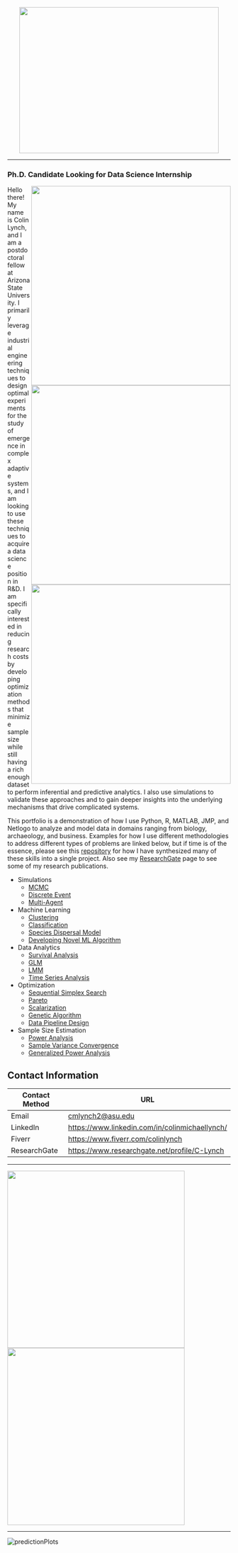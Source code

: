 <p align="center">
  <img width="450" height="330" src=https://user-images.githubusercontent.com/61156429/211726471-9fee64e6-1dc8-4719-9aea-530528ec39a1.gif>
</p>

***

### Ph.D. Candidate Looking for Data Science Internship

<img src="https://user-images.githubusercontent.com/61156429/211861311-642d131e-de8e-402a-afe0-e2df6b74e361.png" align="right" width="450px"/>  
<img src="https://user-images.githubusercontent.com/61156429/211863737-6ae0e5e4-6baa-48b5-be6a-7ae52ba6dc52.png" align="right" width="450px"/>
<img src="https://user-images.githubusercontent.com/61156429/211865264-91c2a721-7d13-48c2-9672-bf82d611ba41.png" align="right" width="450px"/>

Hello there! My name is Colin Lynch, and I am a postdoctoral fellow at Arizona State University. I primarily leverage industrial engineering techniques to design optimal experiments for the study of emergence in complex adaptive systems, and I am looking to use these techniques to acquire a data science position in R&D. I am specifically interested in reducing research costs by developing optimization methods that minimize sample size while still having a rich enough dataset to perform inferential and predictive analytics. I also use simulations to validate these approaches and to gain deeper insights into the underlying mechanisms that drive complicated systems.   

This portfolio is a demonstration of how I use Python, R, MATLAB, JMP, and Netlogo to analyze and model data in domains ranging from biology, archaeology, and business. Examples for how I use different methodologies to address different types of problems are linked below, but if time is of the essence, please see this [repository](https://github.com/colinmichaellynch/End-to-End-Ant-Data-Project) for how I have synthesized many of these skills into a single project. Also see my [ResearchGate](https://www.researchgate.net/profile/C-Lynch) page to see some of my research publications.

* Simulations
  - [MCMC](https://github.com/colinmichaellynch/Nutrient-Allocation-in-Leaf-Cutter-Ants)
  - [Discrete Event](https://github.com/colinmichaellynch/End-to-End-Ant-Data-Project/tree/main/Part%201)
  - [Multi-Agent](https://github.com/colinmichaellynch/Easter-Island-Cooperation-Simulation)
* Machine Learning
  - [Clustering](https://github.com/colinmichaellynch/End-to-End-Ant-Data-Project/tree/main/Part%203)
  - [Classification](https://github.com/colinmichaellynch/ML-For-Ankle-Surgery)
  - [Species Dispersal Model](https://github.com/colinmichaellynch/Fiverr-Projects/tree/main/Seagrass%20Species%20Dispersion%20Model)
  - [Developing Novel ML Algorithm](https://github.com/colinmichaellynch/Casting-Machine-Learning-Algorithm) 
* Data Analytics 
  - [Survival Analysis](https://github.com/colinmichaellynch/Effect-of-Fungicide-on-Bees)
  - [GLM](https://github.com/colinmichaellynch/Easter-Island-Cooperation-Simulation)
  - [LMM](https://github.com/colinmichaellynch/Sampling-Across-vs-Within-Random-Effects)
  - [Time Series Analysis](https://github.com/colinmichaellynch/Easter-Island-Rainfall-Time-Series)
* Optimization 
   - [Sequential Simplex Search](https://github.com/colinmichaellynch/Simplex-Optimization-for-Experimental-Design)
   - [Pareto](https://github.com/colinmichaellynch/Fiverr-Projects/tree/main/Where%20to%20Buy%20Rental%20Properties)
   - [Scalarization](https://github.com/colinmichaellynch/End-to-End-Ant-Data-Project/tree/main/Part%201)
   - [Genetic Algorithm](https://github.com/colinmichaellynch/Optimal-Threshold-Distributions)
   - [Data Pipeline Design](https://github.com/colinmichaellynch/End-to-End-Ant-Data-Project/tree/main/Part%202)
* Sample Size Estimation
   - [Power Analysis](https://github.com/colinmichaellynch/Optimal-Experimental-Designs-for-Hypothesis-Testing-with-Multiple-Factors)
   - [Sample Variance Convergence](https://github.com/colinmichaellynch/End-to-End-Ant-Data-Project/tree/main/Part%201)
   - [Generalized Power Analysis](https://github.com/colinmichaellynch/Sampling-Across-vs-Within-Random-Effects)

## Contact Information

| Contact Method | URL |
| --- | --- |
| Email | cmlynch2@asu.edu |
| LinkedIn | https://www.linkedin.com/in/colinmichaellynch/ |
| Fiverr | https://www.fiverr.com/colinlynch |
| ResearchGate | https://www.researchgate.net/profile/C-Lynch |

***

<p float="left">
  <img src=https://user-images.githubusercontent.com/61156429/211883975-0946d5e5-95f6-47ae-81f8-74b415f5cdc7.gif width="400" />
  <img src=https://user-images.githubusercontent.com/61156429/227611733-72318322-7845-475b-a4f4-497e3b092d33.gif width="400" /> 
</p>

*** 

![predictionPlots](https://user-images.githubusercontent.com/61156429/213000673-0a6b7bd2-6200-4ff3-9fc1-39871af700af.png)
